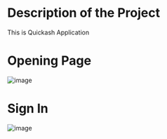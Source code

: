 # Description of the Project
This is Quickash Application
# Opening Page
![image](https://user-images.githubusercontent.com/109742570/180227266-6e394971-7b94-46b2-bd38-36ad273b4f84.png)
# Sign In
![image](https://user-images.githubusercontent.com/109742570/180227921-0f00f036-8363-4d93-9f76-5061a68f9f2e.png)
